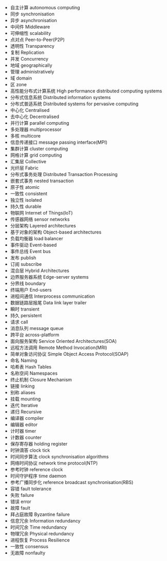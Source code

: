 * 自主计算 autonomous computing
* 同步 synchronisation
* 异步 asynchronisation
* 中间件 Middleware
* 可伸缩性 scalability
* 点对点 Peer-to-Peer(P2P)
* 透明性 Transparency
* 复制 Replication
* 并发 Concurrency
* 地域 geographically
* 管理 administratively
* 域 domain
* 区 zone
* 高性能分布式计算系统 High performance distributed computing systems
* 分布式信息系统 Distributed information systems
* 分布式普适系统 Distributed systems for pervasive computing
* 中心化 Centralised
* 去中心化 Decentralised
* 并行计算 parallel computing
* 多处理器 multiprocessor
* 多核 multicore
* 信息传递接口 message passing interface(MPI)
* 集群计算 cluster computing
* 网格计算 grid computing
* 汇集层 Collective
* 光纤层 Fabric
* 分布式事务处理 Distributed Transaction Processing
* 嵌套式事务 nested transaction
* 原子性 atomic
* 一致性 consistent
* 独立性 isolated
* 持久性 durable
* 物联网 Internet of Things(IoT)
* 传感器网络 sensor networks
* 分层架构 Layered architectures
* 基于对象的架构 Object-based architectures
* 负载均衡器 load balancer
* 事件驱动 Event-based
* 事件总线 Event bus
* 发布 publish
* 订阅 subscribe
* 混合层 Hybrid Architectures
* 边界服务器系统 Edge-server systems
* 分界线 boundary
* 终端用户 End-users
* 进程间通信 Interprocess communication
* 数据链路层报尾 Data link layer trailer
* 瞬时 transient
* 持久 persistent
* 请求 call
* 消息队列 message queue
* 跨平台 across-platform
* 面向服务架构 Service Oriented Architectures(SOA)
* 远程方法调用 Remote Method Invocation(MRI)
* 简单对象访问协议 Simple Object Access Protocol(SOAP)
* 命名 Naming
* 哈希表 Hash Tables
* 名称空间 Namespaces
* 终止机制 Closure Mechanism
* 链接 linking
* 别称 aliases
* 挂载 mounting
* 迭代 Iterative
* 递归 Recursive
* 编译器 compiler
* 编辑器 editor
* 计时器 timer
* 计数器 counter
* 保存寄存器 holding register
* 时钟滴答 clock tick
* 时间同步算法 clock synchronisation algorithms
* 网络时间协议 network time protocol(NTP)
* 参考时钟 reference clock
* 时间守护程序 time daemon
* 参考广播同步化 reference broadcast synchronisation(RBS)
* 容错 fault tolerance
* 失败 failure
* 错误 error
* 故障 fault
* 拜占庭故障 Byzantine failure
* 信息冗余 Information redundancy
* 时间冗余 Time redundancy
* 物理冗余 Physical redundancy
* 进程恢复 Process Resilience
* 一致性 consensus
* 无故障 nonfaulty























